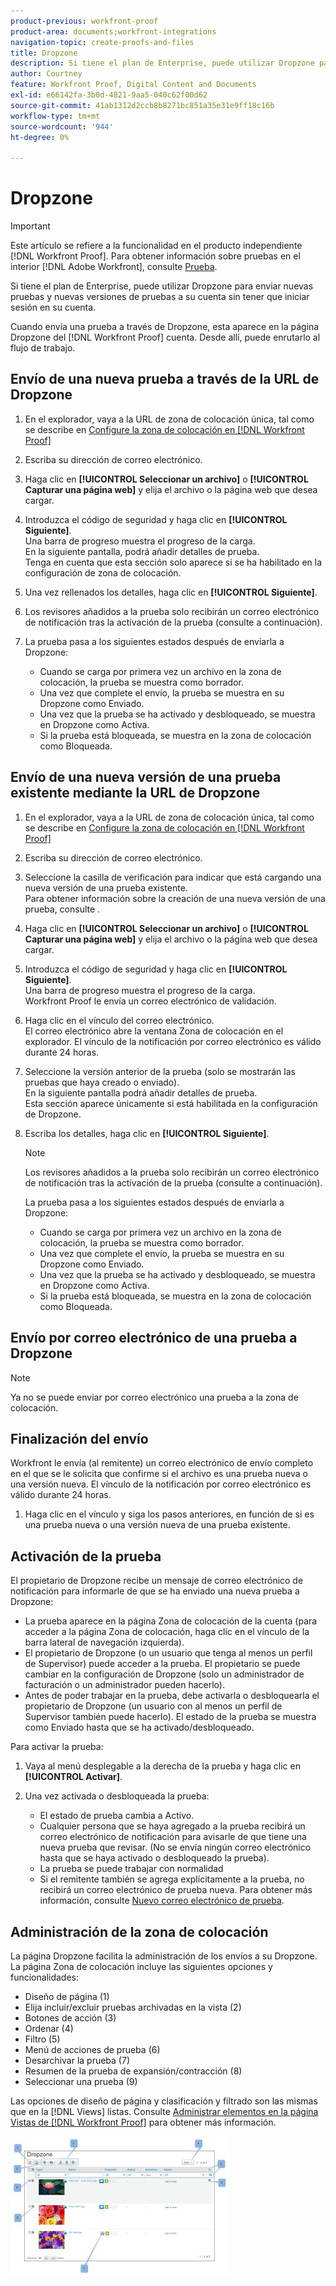 ```yaml
---
product-previous: workfront-proof
product-area: documents;workfront-integrations
navigation-topic: create-proofs-and-files
title: Dropzone
description: Si tiene el plan de Enterprise, puede utilizar Dropzone para enviar nuevas pruebas y nuevas versiones de pruebas a su cuenta sin tener que iniciar sesión en su cuenta.
author: Courtney
feature: Workfront Proof, Digital Content and Documents
exl-id: e66142fa-3b0d-4821-9aa5-040c62f00d62
source-git-commit: 41ab1312d2ccb8b8271bc851a35e31e9ff18c16b
workflow-type: tm+mt
source-wordcount: '944'
ht-degree: 0%

---
```


# Dropzone

>[!IMPORTANT]
>
>Este artículo se refiere a la funcionalidad en el producto independiente [!DNL Workfront Proof]. Para obtener información sobre pruebas en el interior [!DNL Adobe Workfront], consulte [Prueba](../../../review-and-approve-work/proofing/proofing.md).

Si tiene el plan de Enterprise, puede utilizar Dropzone para enviar nuevas pruebas y nuevas versiones de pruebas a su cuenta sin tener que iniciar sesión en su cuenta.

Cuando envía una prueba a través de Dropzone, esta aparece en la página Dropzone del [!DNL Workfront Proof] cuenta. Desde allí, puede enrutarlo al flujo de trabajo.

## Envío de una nueva prueba a través de la URL de Dropzone

1. En el explorador, vaya a la URL de zona de colocación única, tal como se describe en [Configure la zona de colocación en [!DNL Workfront Proof]](../../../workfront-proof/wp-acct-admin/account-settings/configure-dropzone-in-wp.md)
1. Escriba su dirección de correo electrónico.
1. Haga clic en **[!UICONTROL Seleccionar un archivo]** o **[!UICONTROL Capturar una página web]** y elija el archivo o la página web que desea cargar.

1. Introduzca el código de seguridad y haga clic en **[!UICONTROL Siguiente]**.\
   Una barra de progreso muestra el progreso de la carga.\
   En la siguiente pantalla, podrá añadir detalles de prueba.\
   Tenga en cuenta que esta sección solo aparece si se ha habilitado en la configuración de zona de colocación.

1. Una vez rellenados los detalles, haga clic en **[!UICONTROL Siguiente]**.
1. Los revisores añadidos a la prueba solo recibirán un correo electrónico de notificación tras la activación de la prueba (consulte a continuación).
1. La prueba pasa a los siguientes estados después de enviarla a Dropzone:

   * Cuando se carga por primera vez un archivo en la zona de colocación, la prueba se muestra como borrador.
   * Una vez que complete el envío, la prueba se muestra en su Dropzone como Enviado.
   * Una vez que la prueba se ha activado y desbloqueado, se muestra en Dropzone como Activa.
   * Si la prueba está bloqueada, se muestra en la zona de colocación como Bloqueada.

## Envío de una nueva versión de una prueba existente mediante la URL de Dropzone

1. En el explorador, vaya a la URL de zona de colocación única, tal como se describe en [Configure la zona de colocación en [!DNL Workfront Proof]](../../../workfront-proof/wp-acct-admin/account-settings/configure-dropzone-in-wp.md)
1. Escriba su dirección de correo electrónico.
1. Seleccione la casilla de verificación para indicar que está cargando una nueva versión de una prueba existente.\
   Para obtener información sobre la creación de una nueva versión de una prueba, consulte .
1. Haga clic en **[!UICONTROL Seleccionar un archivo]** o **[!UICONTROL Capturar una página web]** y elija el archivo o la página web que desea cargar.

1. Introduzca el código de seguridad y haga clic en **[!UICONTROL Siguiente]**.\
   Una barra de progreso muestra el progreso de la carga.\
   Workfront Proof le envía un correo electrónico de validación.

1. Haga clic en el vínculo del correo electrónico.\
   El correo electrónico abre la ventana Zona de colocación en el explorador. El vínculo de la notificación por correo electrónico es válido durante 24 horas.
1. Seleccione la versión anterior de la prueba (solo se mostrarán las pruebas que haya creado o enviado).\
   En la siguiente pantalla podrá añadir detalles de prueba.\
   Esta sección aparece únicamente si está habilitada en la configuración de Dropzone.

1. Escriba los detalles, haga clic en **[!UICONTROL Siguiente]**.

   >[!NOTE]
   >
   >Los revisores añadidos a la prueba solo recibirán un correo electrónico de notificación tras la activación de la prueba (consulte a continuación).

   La prueba pasa a los siguientes estados después de enviarla a Dropzone:

   * Cuando se carga por primera vez un archivo en la zona de colocación, la prueba se muestra como borrador.
   * Una vez que complete el envío, la prueba se muestra en su Dropzone como Enviado.
   * Una vez que la prueba se ha activado y desbloqueado, se muestra en Dropzone como Activa.
   * Si la prueba está bloqueada, se muestra en la zona de colocación como Bloqueada.

## Envío por correo electrónico de una prueba a Dropzone

>[!NOTE]
>
>Ya no se puede enviar por correo electrónico una prueba a la zona de colocación.


## Finalización del envío

Workfront le envía (al remitente) un correo electrónico de envío completo en el que se le solicita que confirme si el archivo es una prueba nueva o una versión nueva. El vínculo de la notificación por correo electrónico es válido durante 24 horas.

1. Haga clic en el vínculo y siga los pasos anteriores, en función de si es una prueba nueva o una versión nueva de una prueba existente.

## Activación de la prueba

El propietario de Dropzone recibe un mensaje de correo electrónico de notificación para informarle de que se ha enviado una nueva prueba a Dropzone:

* La prueba aparece en la página Zona de colocación de la cuenta (para acceder a la página Zona de colocación, haga clic en el vínculo de la barra lateral de navegación izquierda).
* El propietario de Dropzone (o un usuario que tenga al menos un perfil de Supervisor) puede acceder a la prueba. El propietario se puede cambiar en la configuración de Dropzone (solo un administrador de facturación o un administrador pueden hacerlo).
* Antes de poder trabajar en la prueba, debe activarla o desbloquearla el propietario de Dropzone (un usuario con al menos un perfil de Supervisor también puede hacerlo). El estado de la prueba se muestra como Enviado hasta que se ha activado/desbloqueado.

Para activar la prueba:

1. Vaya al menú desplegable a la derecha de la prueba y haga clic en **[!UICONTROL Activar]**.
1. Una vez activada o desbloqueada la prueba:

   * El estado de prueba cambia a Activo.
   * Cualquier persona que se haya agregado a la prueba recibirá un correo electrónico de notificación para avisarle de que tiene una nueva prueba que revisar. (No se envía ningún correo electrónico hasta que se haya activado o desbloqueado la prueba).
   * La prueba se puede trabajar con normalidad
   * Si el remitente también se agrega explícitamente a la prueba, no recibirá un correo electrónico de prueba nueva. Para obtener más información, consulte [Nuevo correo electrónico de prueba](../../../workfront-proof/wp-emailsntfctns/proof-notifications-and-reminders/new-proof-email.md).

## Administración de la zona de colocación

La página Dropzone facilita la administración de los envíos a su Dropzone. La página Zona de colocación incluye las siguientes opciones y funcionalidades:

* Diseño de página (1)
* Elija incluir/excluir pruebas archivadas en la vista (2)
* Botones de acción (3)
* Ordenar (4)
* Filtro (5)
* Menú de acciones de prueba (6)
* Desarchivar la prueba (7)
* Resumen de la prueba de expansión/contracción (8)
* Seleccionar una prueba (9)

Las opciones de diseño de página y clasificación y filtrado son las mismas que en la [!DNL Views] listas. Consulte [Administrar elementos en la página Vistas de [!DNL Workfront Proof]](../../../workfront-proof/wp-work-proofsfiles/manage-your-work/manage-items-on-views-page.md) para obtener más información.

![New_Dropzone_design__Feb_2013_.jpg](assets/new-dropzone-design--feb-2013--350x224.jpg)
